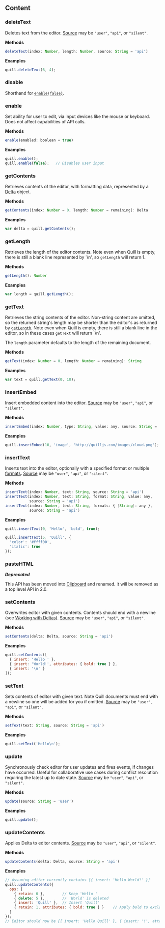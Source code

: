 ## Content

### deleteText

Deletes text from the editor. [Source](/docs/api/#events) may be `"user"`, `"api"`, or `"silent"`.

**Methods**

```javascript
deleteText(index: Number, length: Number, source: String = 'api')
```

**Examples**

```javascript
quill.deleteText(6, 4);
```

### disable

Shorthand for [`enable(false)`](#enable).

### enable

Set ability for user to edit, via input devices like the mouse or keyboard. Does not affect capabilities of API calls.

**Methods**

```javascript
enable(enabled: boolean = true)
```

**Examples**

```javascript
quill.enable();
quill.enable(false);   // Disables user input
```

### getContents

Retrieves contents of the editor, with formatting data, represented by a [Delta](/guides/working-with-deltas/) object.

**Methods**

```javascript
getContents(index: Number = 0, length: Number = remaining): Delta
```

**Examples**

```javascript
var delta = quill.getContents();
```

### getLength

Retrieves the length of the editor contents. Note even when Quill is empty, there is still a blank line represented by '\n', so `getLength` will return 1.

**Methods**

```javascript
getLength(): Number
```

**Examples**

```javascript
var length = quill.getLength();
```

### getText

Retrieves the string contents of the editor. Non-string content are omitted, so the returned string's length may be shorter than the editor's as returned by [`getLength`](#getlength). Note even when Quill is empty, there is still a blank line in the editor, so in these cases `getText` will return '\n'.

The `length` parameter defaults to the length of the remaining document.

**Methods**

```javascript
getText(index: Number = 0, length: Number = remaining): String
```

**Examples**

```javascript
var text = quill.getText(0, 10);
```

### insertEmbed

Insert embedded content into the editor. [Source](/docs/api/#events) may be `"user"`, `"api"`, or `"silent"`.

**Methods**

```javascript
insertEmbed(index: Number, type: String, value: any, source: String = 'api')
```

**Examples**

```javascript
quill.insertEmbed(10, 'image', 'http://quilljs.com/images/cloud.png');
```

### insertText

Inserts text into the editor, optionally with a specified format or multiple [formats](/docs/formats/). [Source](/docs/api/#events) may be `"user"`, `"api"`, or `"silent"`.

**Methods**

```javascript
insertText(index: Number, text: String, source: String = 'api')
insertText(index: Number, text: String, format: String, value: any,
           source: String = 'api')
insertText(index: Number, text: String, formats: { [String]: any },
           source: String = 'api')
```

**Examples**

```javascript
quill.insertText(0, 'Hello', 'bold', true);

quill.insertText(5, 'Quill', {
  'color': '#ffff00',
  'italic': true
});
```

### pasteHTML

***Deprecated***

This API has been moved into [Clipboard](/docs/modules/clipboard/#dangerouslypastehtml) and renamed. It will be removed as a top level API in 2.0.

### setContents

Overwrites editor with given contents. Contents should end with a newline (see [Working with Deltas](/guides/working-with-deltas/)). [Source](/docs/api/#events) may be `"user"`, `"api"`, or `"silent"`.

**Methods**

```javascript
setContents(delta: Delta, source: String = 'api')
```

**Examples**

```javascript
quill.setContents([
  { insert: 'Hello ' },
  { insert: 'World!', attributes: { bold: true } },
  { insert: '\n' }
]);
```

### setText

Sets contents of editor with given text. Note Quill documents must end with a newline so one will be added for you if omitted.  [Source](/docs/api/#events) may be `"user"`, `"api"`, or `"silent"`.

**Methods**

```javascript
setText(text: String, source: String = 'api')
```

**Examples**

```javascript
quill.setText('Hello\n');
```

### update

Synchronously check editor for user updates and fires events, if changes have occurred. Useful for collaborative use cases during conflict resolution requiring the latest up to date state. [Source](/docs/api/#events) may be `"user"`, `"api"`, or `"silent"`.

**Methods**

```javascript
update(source: String = 'user')
```

**Examples**

```javascript
quill.update();
```

### updateContents

Applies Delta to editor contents. [Source](/docs/api/#events) may be `"user"`, `"api"`, or `"silent"`.

**Methods**

```javascript
updateContents(delta: Delta, source: String = 'api')
```

**Examples**

```javascript
// Assuming editor currently contains [{ insert: 'Hello World!' }]
quill.updateContents({
  ops: [
    { retain: 6 },        // Keep 'Hello '
    { delete: 5 },        // 'World' is deleted
    { insert: 'Quill' },  // Insert 'Quill'
    { retain: 1, attributes: { bold: true } }    // Apply bold to exclamation mark
  ]
});
// Editor should now be [{ insert: 'Hello Quill' }, { insert: '!', attributes: { bold: true} }]
```
